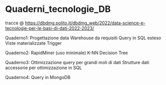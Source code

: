 # Quaderni_tecnologie_DB

tracce @ https://dbdmg.polito.it/dbdmg_web/2022/data-science-e-tecnologie-per-le-basi-di-dati-2022-2023/

Quaderno1:
Progettazione data Warehouse da requisiti
Query in SQL esteso
Viste materializzate
Trigger

Quaderno2:
RapidMiner (uso minimale)
K-NN
Decision Tree

Quaderno3:
Ottimizzazione query per grandi moli di dati
Strutture dati accessorie per ottimizzazione in SQL

Quaderno4:
Query in MongoDB
